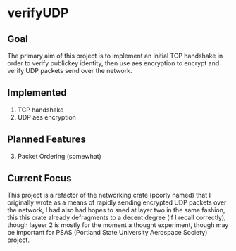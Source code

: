 # verifyUDP

## Goal
The primary aim of this project is to implement 
an initial TCP handshake in order to verify publickey 
identity, then use aes encryption to encrypt and verify
UDP packets send over the network.

## Implemented
1. TCP handshake
2. UDP aes encryption

## Planned Features
3. Packet Ordering (somewhat)

## Current Focus
This project is a refactor of the networking crate 
(poorly named) that I originally wrote 
as a means of rapidly sending encrypted UDP packets 
over the network, I had also had hopes to sned at layer 
two in the same fashion, this this crate already defragments 
to a decent degree (if I recall correctly), 
though layeer 2 is mostly for the moment a thought experiment, 
though may be important for PSAS (Portland State University Aerospace Society) project.


